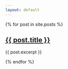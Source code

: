 ```yaml
---
layout: default
---
```


{% for post in site.posts %}
<h2><a href="{{ post.url | absolute_url }}">{{ post.title }}</a></h2>
  <p>{{ post.excerpt }}</p>
{% endfor %}